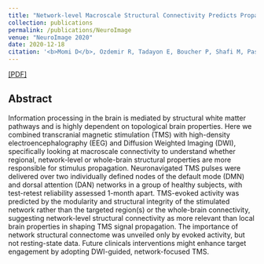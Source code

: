 ```yaml
---
title: "Network-level Macroscale Structural Connectivity Predicts Propagation of Transcranial Magnetic Stimulation"
collection: publications
permalink: /publications/NeuroImage
venue: "NeuroImage 2020"
date: 2020-12-18
citation: '<b>Momi D</b>, Ozdemir R, Tadayon E, Boucher P, Shafi M, Pascual-Leone A, Santarnecchi E. <i>NeuroImage 2020</i>.'
---
```

[[PDF]](https://www.sciencedirect.com/science/article/pii/S1053811920311836)


## Abstract
Information processing in the brain is mediated by structural white matter pathways and is highly dependent on topological brain properties. Here we combined transcranial magnetic stimulation (TMS) with high-density electroencephalography (EEG) and Diffusion Weighted Imaging (DWI), specifically looking at macroscale connectivity to understand whether regional, network-level or whole-brain structural properties are more responsible for stimulus propagation. Neuronavigated TMS pulses were delivered over two individually defined nodes of the default mode (DMN) and dorsal attention (DAN) networks in a group of healthy subjects, with test-retest reliability assessed 1-month apart. TMS-evoked activity was predicted by the modularity and structural integrity of the stimulated network rather than the targeted region(s) or the whole-brain connectivity, suggesting network-level structural connectivity as more relevant than local brain properties in shaping TMS signal propagation. The importance of network structural connectome was unveiled only by evoked activity, but not resting-state data. Future clinicals interventions might enhance target engagement by adopting DWI-guided, network-focused TMS.
